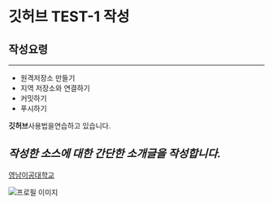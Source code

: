 # 깃허브 TEST-1 작성
## 작성요령

---

- 원격저장소 만들기
- 지역 저장소와 연결하기
- 커밋하기
- 푸시하기

**깃허브**사용법을연습하고 있습니다. 

*작성한 소스에 대한 간단한 소개글을 작성합니다.*
---
[영남이공대학교](http://www.ync.ac.kr)

![프로필 이미지](./고양이.jepg)
